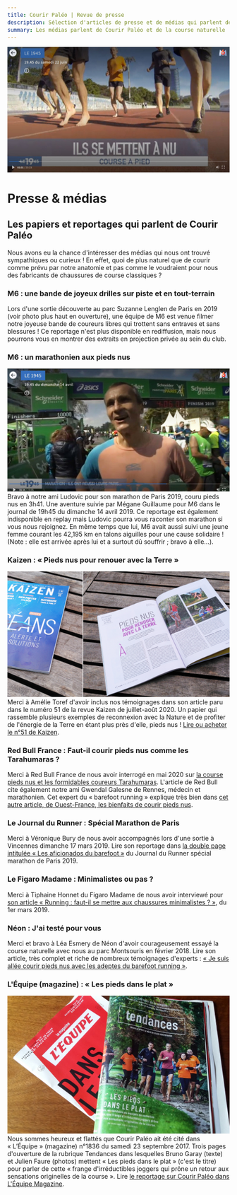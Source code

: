```yaml
---
title: Courir Paléo | Revue de presse
description: Sélection d'articles de presse et de médias qui parlent de Courir Paléo
summary: Les médias parlent de Courir Paléo et de la course naturelle
---
```

![Courir Paleo](/assets/images/CourirPaleo_SuzanneLenglen_M6_piste_face_1200px.JPG)
# Presse & médias
## Les papiers et reportages qui parlent de Courir Paléo
Nous avons eu la chance d'intéresser des médias qui nous ont trouvé sympathiques ou curieux&nbsp;! En effet, quoi de plus naturel que de courir comme prévu par notre anatomie et pas comme le voudraient pour nous des fabricants de chaussures de course classiques&nbsp;?


### M6 : une bande de joyeux drilles sur piste et en tout-terrain
Lors d'une sortie découverte au parc Suzanne Lenglen de Paris en 2019 (voir photo plus haut en ouverture), une équipe de M6 est venue filmer notre joyeuse bande de coureurs libres qui trottent sans entraves et sans blessures&nbsp;! Ce reportage n'est plus disponible en rediffusion, mais nous pourrons vous en montrer des extraits en projection privée au sein du club.


### M6 : un marathonien aux pieds nus
![Courir Paleo](/assets/images/CourirPaleo_M6_marathon_Ludovic_1200px.jpg)
Bravo à notre ami Ludovic pour son marathon de Paris 2019, couru pieds nus en 3h41. Une aventure suivie par Mégane Guillaume pour M6 dans le journal de 19h45 du dimanche 14 avril 2019. Ce reportage est également indisponible en replay mais Ludovic pourra vous raconter son marathon si vous nous rejoignez. En même temps que lui, M6 avait aussi suivi une jeune femme courant les 42,195&nbsp;km en talons aiguilles pour une cause solidaire&nbsp;! (Note&nbsp;: elle est arrivée après lui et a surtout dû souffrir&nbsp;; bravo à elle...).


### Kaizen&nbsp;: «&nbsp;Pieds nus pour renouer avec la Terre&nbsp;»
![Courir Paleo](/assets/images/CourirPaleo_Kaizen-numero-51_1200px.jpg)
Merci à Amélie Toref d'avoir inclus nos témoignages dans son article paru dans le numéro 51 de la revue Kaizen de juillet-août 2020. Un papier qui rassemble plusieurs exemples de reconnexion avec la Nature et de profiter de l'énergie de la Terre en étant plus près d'elle, pieds nus&nbsp;!
[Lire ou acheter le n°51 de Kaizen](https://boutique.kaizen-magazine.com/bimestriels/616-kaizen-51.html).


### Red Bull France&nbsp;: Faut-il courir pieds nus comme les Tarahumaras&nbsp;?
Merci à Red Bull France de nous avoir interrogé en mai 2020 sur [la course pieds nus et les formidables coureurs Tarahumaras](https://www.redbull.com/fr-fr/courir-pied-nus-barefoot-running). L'article de Red Bull cite également notre ami Gwendal Galesne de Rennes, médecin et marathonien. Cet expert du «&nbsp;barefoot running&nbsp;» explique très bien dans [cet autre article, de Ouest-France, les bienfaits de courir pieds nus](https://www.ouest-france.fr/sport/running/running-courir-pieds-nus-qu-en-penser-5724359).


### Le Journal du Runner&nbsp;: Spécial Marathon de Paris
Merci à Véronique Bury de nous avoir accompagnés lors d'une sortie à Vincennes dimanche 17 mars 2019. Lire son reportage dans [la double page intitulée «&nbsp;Les aficionados du barefoot&nbsp;»](https://courirpaleo.github.io/assets/documents/Journal-du-Runner-17-mars-2019-Aficionados-du-barefoot-Courir-Paleo.pdf) du Journal du Runner spécial marathon de Paris 2019.


### Le Figaro Madame&nbsp;: Minimalistes ou pas&nbsp;?
Merci à Tiphaine Honnet du Figaro Madame de nous avoir interviewé pour [son article «&nbsp;Running&nbsp;: faut-il se mettre aux chaussures minimalistes&nbsp;?&nbsp;»](https://madame.lefigaro.fr/bien-etre/running-faut-il-se-mettre-aux-chaussures-minimalistes-baskets-010319-164044), du 1er mars 2019.


### Néon&nbsp;: J'ai testé pour vous
Merci et bravo à Léa Esmery de Néon d'avoir courageusement essayé la course naturelle avec nous au parc Montsouris en février 2018. Lire son article, très complet et riche de nombreux témoignages d'experts&nbsp;: [«&nbsp;Je suis allée courir pieds nus avec les adeptes du barefoot running&nbsp;»](https://www.neonmag.fr/je-suis-alle-courir-pieds-nus-avec-les-adepte-du-barefoot-running-502371.html).


### L'Équipe (magazine)&nbsp;: «&nbsp;Les pieds dans le plat&nbsp;»
![Courir Paleo](/assets/images/CourirPaleo_couv_Equipe_Mag_1200px.jpg)
Nous sommes heureux et flattés que Courir Paléo ait été cité dans «&nbsp;L’Équipe&nbsp;» (magazine) n°1836 du samedi 23 septembre 2017. Trois pages d'ouverture de la rubrique Tendances dans lesquelles Bruno Garay (texte) et Julien Faure (photos) mettent «&nbsp;Les pieds dans le plat&nbsp;» (c'est le titre) pour parler de cette «&nbsp;frange d'irréductibles joggers qui prône un retour aux sensations originelles de la course&nbsp;».
Lire [le reportage sur Courir Paléo dans L'Équipe Magazine](https://courirpaleo.github.io/assets/documents/LEquipe-Mag-23-09-2017-Tendances.pdf).
